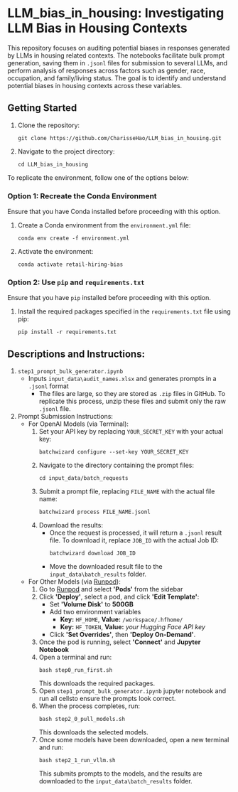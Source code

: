 # LLM_bias_in_housing: Investigating LLM Bias in Housing Contexts

This repository focuses on auditing potential biases in responses generated by LLMs in housing related contexts. The notebooks facilitate bulk prompt generation, saving them in `.jsonl` files for submission to several LLMs, and perform analysis of responses across factors such as gender, race, occupation, and family/living status. The goal is to identify and understand potential biases in housing contexts across these variables.


## Getting Started
1. Clone the repository:
    ```
    git clone https://github.com/CharisseHao/LLM_bias_in_housing.git
    ```
2. Navigate to the project directory:
    ```
    cd LLM_bias_in_housing
    ```

To replicate the environment, follow one of the options below:
### Option 1: Recreate the Conda Environment
Ensure that you have Conda installed before proceeding with this option.
1. Create a Conda environment from the `environment.yml` file:
    ```
    conda env create -f environment.yml
    ```
2. Activate the environment:
    ```
    conda activate retail-hiring-bias
    ```

### Option 2: Use `pip` and `requirements.txt` 
Ensure that you have `pip` installed before proceeding with this option.
1. Install the required packages specified in the `requirements.txt` file using pip:
    ```
    pip install -r requirements.txt
    ```

## Descriptions and Instructions:
1. `step1_prompt_bulk_generator.ipynb`
    - Inputs `input_data\audit_names.xlsx` and generates prompts in a `.jsonl` format
        - The files are large, so they are stored as `.zip` files in GitHub. To replicate this process, unzip these files and submit only the raw `.jsonl` file.
2. Prompt Submission Instructions:
    - For OpenAI Models (via Terminal):
        1. Set your API key by replacing `YOUR_SECRET_KEY` with your actual key:
            ```
            batchwizard configure --set-key YOUR_SECRET_KEY
            ```
        2. Navigate to the directory containing the prompt files:
            ```
            cd input_data/batch_requests
            ```
        3. Submit a prompt file, replacing `FILE_NAME` with the actual file name:
            ```
            batchwizard process FILE_NAME.jsonl
            ```
        4. Download the results:
            - Once the request is processed, it will return a `.jsonl` result file. To download it, replace `JOB_ID` with the actual Job ID:
                ```
                batchwizard download JOB_ID
                ```
            - Move the downloaded result file to the `input_data\batch_results` folder.
    - For Other Models (via [Runpod](https://www.runpod.io/console/home)):
        1. Go to [Runpod](https://www.runpod.io/console/home) and select **'Pods'** from the sidebar
        2. Click **'Deploy'**, select a pod, and click **'Edit Template'**:
            - Set **'Volume Disk'** to **500GB**
            - Add two environment variables
                - **Key:** `HF_HOME`, **Value:** `/workspace/.hfhome/`
                - **Key:** `HF_TOKEN`, **Value:** *your Hugging Face API key*
            - Click **'Set Overrides'**, then **'Deploy On-Demand'**.
        3. Once the pod is running, select **'Connect'** and **Jupyter Notebook**
        4. Open a terminal and run:
            ```
            bash step0_run_first.sh
            ```
            This downloads the required packages.
        5. Open ```step1_prompt_bulk_generator.ipynb``` jupyter notebook and run all cellsto ensure the prompts look correct.
        7. When the process completes, run:
            ```
            bash step2_0_pull_models.sh
            ```
            This downloads the selected models.
        8. Once some models have been downloaded, open a new terminal and run:
            ```
            bash step2_1_run_vllm.sh
            ```
            This submits prompts to the models, and the results are downloaded to the `input_data\batch_results` folder.
